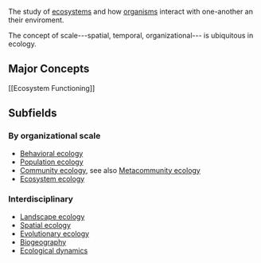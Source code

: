 


The study of [ecosystems](ecosystem.md) and how [organisms](./organism.md) interact with one-another an their enviroment.

The concept of scale---spatial, temporal, organizational--- is ubiquitous in ecology. 

## Major Concepts

[[Ecosystem Functioning]]

## Subfields

### By organizational scale
- [Behavioral ecology](./behavioral_ecology.md)
- [Population ecology](./population_ecology.md)
- [Community ecology](./community_ecology.md), see also [Metacommunity ecology](metacommunity_ecology.md)
- [Ecosystem ecology](./ecosystem_ecology.md)


### Interdisciplinary
- [Landscape ecology](./landscape_ecology.md)
- [Spatial ecology](./spatial_ecology.md)
- [Evolutionary ecology](./evolutionary_ecology.md) 
- [Biogeography](./biogeography.md)
- [Ecological dynamics](./ecological_dynamics.md)